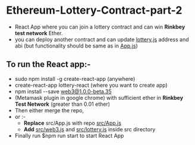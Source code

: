 # Ethereum-Lottery-Contract-part-2
+ React App where you can join a lottery contract and can win __Rinkbey test network__ Ether.
+ you can deploy another contract and can update [lottery.js](/src/lottery.js) address and abi (but functionality should be same as in [App.js](/src/App.js))

## To run the React app:-
+ sudo npm install -g create-react-app (anywhere)
+ create-react-app lottery-react (where you want to create app)
+ npm install --save web3@1.0.0-beta.35
+ (Metamask plugin in google chrome) with sufficient ether in __Rinkbey Test Network__ (greater than 0.01 ether)
+ Then either merge the repo,
+ or :-
  * __Replace__ src/App.js with repo [src/App.js](/src/App.js)
  * __Add__ [src/web3.js](/src/web3.js) and [src/lottery.js](/src/lottery.js) inside src directory
+ Finally run $npm run start to start React App
